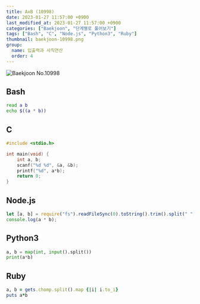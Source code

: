```yaml
---
title: AxB (10998)
date: 2023-01-27 11:57:00 +0900
last_modified_at: 2023-01-27 11:57:00 +0900
categories: ["Baekjoon", "단계별로 풀어보기"]
tags: ["Bash", "C", "Node.js", "Python3", "Ruby"]
thumbnail: baekjoon-10998.png
group:
  name: 입출력과 사칙연산
  order: 4
---
```


![Baekjoon No.10998](baekjoon-10998.png)

## Bash
```bash
read a b
echo $((a * b))
```

## C
```c
#include <stdio.h>

int main(void) {
	int a, b;
	scanf("%d %d", &a, &b);
	printf("%d", a*b);
	return 0;
}
```

## Node.js
```javascript
let [a, b] = require("fs").readFileSync(0).toString().trim().split(" ").map(Number);
console.log(a * b);
```

## Python3
```python
a, b = map(int, input().split())
print(a*b)
```

## Ruby
```ruby
a, b = gets.chomp.split().map {|i| i.to_i}
puts a*b
```
